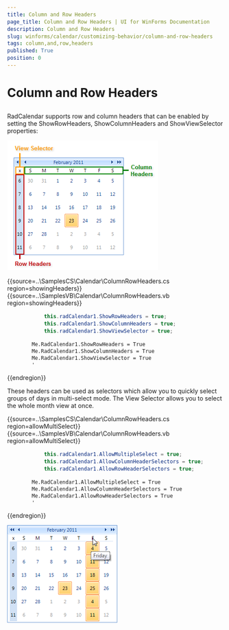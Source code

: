 ```yaml
---
title: Column and Row Headers
page_title: Column and Row Headers | UI for WinForms Documentation
description: Column and Row Headers
slug: winforms/calendar/customizing-behavior/column-and-row-headers
tags: column,and,row,headers
published: True
position: 0
---
```


# Column and Row Headers



## 

RadCalendar supports row and column headers that can be enabled by setting the ShowRowHeaders, ShowColumnHeaders and ShowViewSelector properties:
       

![calendar-customizing-behavior-column-and-row-headers 001](images/calendar-customizing-behavior-column-and-row-headers001.png)

 
{{source=..\SamplesCS\Calendar\ColumnRowHeaders.cs region=showingHeaders}} 
{{source=..\SamplesVB\Calendar\ColumnRowHeaders.vb region=showingHeaders}} 

````C#
            this.radCalendar1.ShowRowHeaders = true;
            this.radCalendar1.ShowColumnHeaders = true;
            this.radCalendar1.ShowViewSelector = true;
````
````VB.NET
        Me.RadCalendar1.ShowRowHeaders = True
        Me.RadCalendar1.ShowColumnHeaders = True
        Me.RadCalendar1.ShowViewSelector = True
        '
````

{{endregion}} 




These headers can be used as selectors which allow you to quickly select groups of days in multi-select mode. The View Selector allows you to select the whole month view at once.


{{source=..\SamplesCS\Calendar\ColumnRowHeaders.cs region=allowMultiSelect}} 
{{source=..\SamplesVB\Calendar\ColumnRowHeaders.vb region=allowMultiSelect}} 

````C#
            this.radCalendar1.AllowMultipleSelect = true;
            this.radCalendar1.AllowColumnHeaderSelectors = true;
            this.radCalendar1.AllowRowHeaderSelectors = true;
````
````VB.NET
        Me.RadCalendar1.AllowMultipleSelect = True
        Me.RadCalendar1.AllowColumnHeaderSelectors = True
        Me.RadCalendar1.AllowRowHeaderSelectors = True
        '
````

{{endregion}} 




![calendar-customizing-behavior-column-and-row-headers 002](images/calendar-customizing-behavior-column-and-row-headers002.png)
